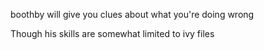boothby will give you clues about what you're doing wrong

Though his skills are somewhat limited to ivy files
